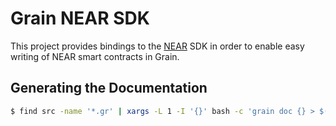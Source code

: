 # Grain NEAR SDK

This project provides bindings to the [NEAR](https://near.org) SDK in order to enable easy writing of NEAR smart contracts in Grain.

## Generating the Documentation

```bash
$ find src -name '*.gr' | xargs -L 1 -I '{}' bash -c 'grain doc {} > $(echo {} | sed "s:src:docs/generated:g" | sed "s/\\.gr/.md/g")'
```
